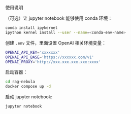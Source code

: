 使用说明

（可选）让 jupyter notebook 能够使用 conda 环境：

```bash
conda install ipykernel
ipython kernel install --user --name=<conda-env-name>
```

创建 `.env` 文件，里面设置 OpenAI 相关环境变量：

```bash
OPENAI_API_KEY='xxxxxxx'
OPENAI_API_BASE='https://xxxxxx.com/v1'
OPENAI_PROXY='http://xxx.xxx.xxx.xxx:xxxx'
```

启动容器：

```bash
cd rag-nebula
docker compose up -d
```

启动 jupyter notebook:

```bash
jupyter notebook
```
